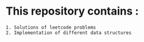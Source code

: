 # This repository contains :    
    1. Solutions of leetcode problems
    2. Implementation of different data structures